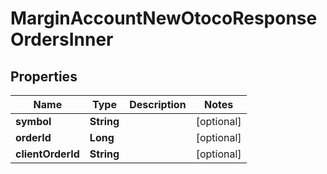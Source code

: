 

# MarginAccountNewOtocoResponseOrdersInner


## Properties

| Name | Type | Description | Notes |
|------------ | ------------- | ------------- | -------------|
|**symbol** | **String** |  |  [optional] |
|**orderId** | **Long** |  |  [optional] |
|**clientOrderId** | **String** |  |  [optional] |



